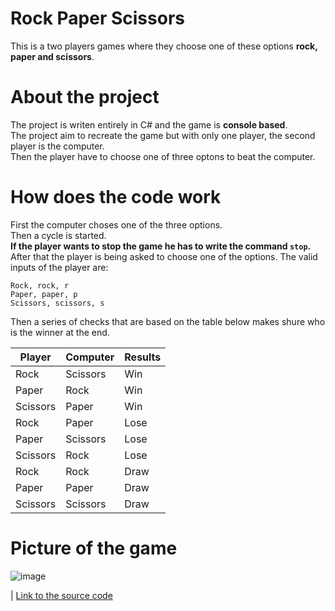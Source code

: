 # Rock Paper Scissors
This is a two players games where they choose one of these options **rock, paper and scissors**.  

# About the project
The project is writen entirely in C# and the game is **console based**.  
The project aim to recreate the game but with only one player, the second player is the computer.  
Then the player have to choose one of three optons to beat the computer.  

# How does the code work
First the computer choses one of the three options.  
Then a cycle is started.  
**If the player wants to stop the game he has to write the command `stop`.**  
After that the player is being asked to choose one of the options.
The valid inputs of the player are:  

 `Rock, rock, r`  
 `Paper, paper, p`  
 `Scissors, scissors, s` 

Then a series of checks that are based on the table below makes shure who is the winner at the end.
   
| Player | Computer | Results |
| --- | --- | --- |
| Rock | Scissors | Win |
| Paper | Rock | Win |
| Scissors | Paper | Win |
| Rock | Paper | Lose |
| Paper | Scissors | Lose |
| Scissors | Rock | Lose |
| Rock | Rock | Draw|
| Paper | Paper | Draw |
| Scissors | Scissors | Draw |

# Picture of the game
![image](https://github.com/vladimirbojinov/Projects/assets/133802678/fa6571c5-b1c7-4168-a65a-31706fdf63fd)


| [Link to the source code](Program.cs)
